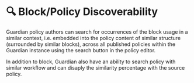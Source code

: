 # 🔍 Block/Policy Discoverability

Guardian policy authors can search for occurrences of the block usage in a similar context, i.e. embedded into the policy content of similar structure (surrounded by similar blocks), across all published policies within the Guardian instance using the search button in the policy editor.

In addition to block, Guardian also have an ability to search policy with similar workflow and can disaply the similarity percentage with the source policy.
